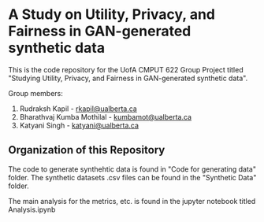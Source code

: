 # A Study on Utility, Privacy, and Fairness in GAN-generated synthetic data

This is the code repository for the UofA CMPUT 622 Group Project titled "Studying  Utility, Privacy, and Fairness in GAN-generated synthetic data".

Group members: 
1. Rudraksh Kapil - rkapil@ualberta.ca
2. Bharathvaj Kumba Mothilal - kumbamot@ualberta.ca
3. Katyani Singh - katyani@ualberta.ca


## Organization of this Repository

The code to generate synthehtic data is found in "Code for generating data" folder.
The synthetic datasets .csv files can be found in the "Synthetic Data" folder.

The main analysis for the metrics, etc. is found in the jupyter notebook titled Analysis.ipynb



